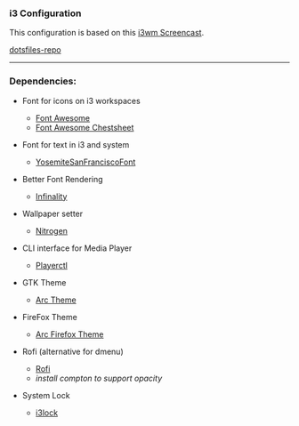 ### i3 Configuration
This configuration is based on this [i3wm Screencast](https://www.youtube.com/watch?v=j1I63wGcvU4&list=PL5ze0DjYv5DbCv9vNEzFmP6sU7ZmkGzcf).

[dotsfiles-repo](https://github.com/bookercodes/dotfiles/tree/ubuntu)

---

### Dependencies:
* Font for icons on i3 workspaces
  * [Font Awesome](https://github.com/FortAwesome/Font-Awesome)
  * [Font Awesome Chestsheet](http://fontawesome.io/cheatsheet/)

* Font for text in i3 and system
  * [YosemiteSanFranciscoFont](https://github.com/supermarin/YosemiteSanFranciscoFont)

* Better Font Rendering
  * [Infinality](http://www.webupd8.org/2013/06/better-font-rendering-in-linux-with.html)

* Wallpaper setter
  * [Nitrogen](http://projects.l3ib.org/nitrogen/)

* CLI interface for Media Player
  * [Playerctl](https://github.com/acrisci/playerctl)

* GTK Theme
  * [Arc Theme](https://github.com/horst3180/Arc-theme)

* FireFox Theme
  * [Arc Firefox Theme](https://github.com/horst3180/arc-firefox-theme)

* Rofi (alternative for dmenu)
  * [Rofi](https://davedavenport.github.io/rofi/)
  * *install compton to support opacity*

* System Lock
  * [i3lock](https://www.reddit.com/r/unixporn/comments/3358vu/i3lock_unixpornworthy_lock_screen/)


